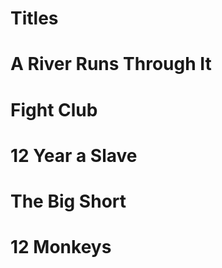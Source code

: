 # Titles 

# A River Runs Through It 
# Fight Club 
# 12 Year a Slave 
# The Big Short 
# 12 Monkeys
